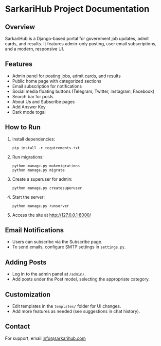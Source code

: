 # SarkariHub Project Documentation

## Overview
SarkariHub is a Django-based portal for government job updates, admit cards, and results. It features admin-only posting, user email subscriptions, and a modern, responsive UI.

## Features
- Admin panel for posting jobs, admit cards, and results
- Public home page with categorized sections
- Email subscription for notifications
- Social media floating buttons (Telegram, Twitter, Instagram, Facebook)
- Search bar for posts
- About Us and Subscribe pages
- Add Answer Key 
- Dark mode togal


## How to Run
1. Install dependencies:
   ```
   pip install -r requirements.txt
   ```
2. Run migrations:
   ```
   python manage.py makemigrations
   python manage.py migrate
   ```
3. Create a superuser for admin:
   ```
   python manage.py createsuperuser
   ```
4. Start the server:
   ```
   python manage.py runserver
   ```
5. Access the site at http://127.0.0.1:8000/

## Email Notifications
- Users can subscribe via the Subscribe page.
- To send emails, configure SMTP settings in `settings.py`.

## Adding Posts
- Log in to the admin panel at `/admin/`.
- Add posts under the Post model, selecting the appropriate category.

## Customization
- Edit templates in the `templates/` folder for UI changes.
- Add more features as needed (see suggestions in chat history).

## Contact
For support, email info@sarkarihub.com
